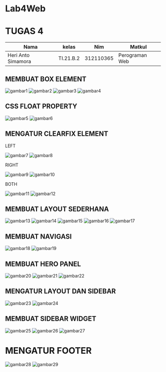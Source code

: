 # Lab4Web

# TUGAS 4

| Nama | kelas | Nim | Matkul |
| -- | --- | ---- | ----------- |
| Heri Anto Simamora | TI.21.B.2| 312110365 | Perograman Web |

## MEMBUAT BOX ELEMENT

![gambar1](pc/a.png.png)
![gambar2](pc/a1.png.png)
![gambar3](pc/a2.png.png)
![gambar4](pc/a3.png.png)

## CSS FLOAT PROPERTY 

![gambar5](pc/b.png.png)
![gambar6](pc/b1.png.png)

## MENGATUR CLEARFIX ELEMENT

LEFT<p>
![gambar7](pc/c.png.png)
![gambar8](pc/c1.png.png)

RIGHT <p>
![gambar9](pc/c2.png.png)
![gambar10](pc/c3.png.png)

BOTH <p>
![gambar11](pc/c4.png.png)
![gambar12](pc/c5.png.png)

## MEMBUAT LAYOUT SEDERHANA 

![gambar13](pc/d.png.png)
![gambar14](pc/d1.png.png)
![gambar15](pc/d2.png.png)
![gambar16](pc/d3.png.png)
![gambar17](pc/d4.png.png)

## MEMBUAT NAVIGASI 

![gambar18](pc/e.png.png)
![gambar19](pc/e1.png.png)

## MEMBUAT HERO PANEL

![gambar20](pc/f.png.png)
![gambar21](pc/f1.png.png)
![gambar22](pc/f2.png.png)

## MENGATUR LAYOUT DAN SIDEBAR

![gambar23](pc/g.png.png)
![gambar24](pc/g1.png.png)

## MEMBUAT SIDEBAR WIDGET

![gambar25](pc/h.png.png)
![gambar26](pc/h1.png.png)
![gambar27](pc/h2.png.png)

# MENGATUR FOOTER

![gambar28](pc/i.png.png)
![gambar29](pc/i1.png.png)

